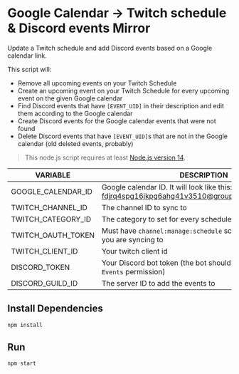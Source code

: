 # Google Calendar -> Twitch schedule & Discord events Mirror

Update a Twitch schedule and add Discord events based on a Google calendar link.

This script will:
* Remove all upcoming events on your Twitch Schedule
* Create an upcoming event on your Twitch Schedule for every upcoming event on the given Google calendar
* Find Discord events that have `[EVENT_UID]` in their description and edit them according to the Google calendar
* Create Discord events for the Google calendar events that were not found
* Delete Discord events that have `[EVENT_UID]`s that are not in the Google calendar (old deleted events, probably)

> This node.js script requires at least [Node.js version 14](https://nodejs.org/en/).

| VARIABLE | DESCRIPTION |
|-|-|
| GOOGLE_CALENDAR_ID | Google calendar ID. It will look like this: fdjrq4spg16jkpg6ahg41v3510@group.calendar.google.com |
| TWITCH_CHANNEL_ID | The channel ID to sync to |
| TWITCH_CATEGORY_ID | The category to set for every scheduled stream |
| TWITCH_OAUTH_TOKEN | Must have `channel:manage:schedule` scope for the channel you are syncing to |
| TWITCH_CLIENT_ID | Your twitch client id |
| DISCORD_TOKEN | Your Discord bot token (the bot should have the `Manage Events` permission) |
| DISCORD_GUILD_ID | The server ID to add the events to |

## Install Dependencies

```sh
npm install
```

## Run

```sh
npm start
```
